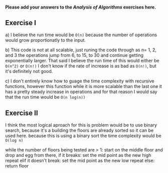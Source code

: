 #### Please add your answers to the ***Analysis of  Algorithms*** exercises here.

## Exercise I

a) I believe the run time would be `O(n)` because the number of operations would grow proportionatly to the input.


b) This code is not at all scalable, just runing the code through as n= 1, 2, and 3 the operations jump from 6, to 15, to 30 and continue getting exponentially larger. That said I believe the run time of this would either be `O(n^2)` or `O(n!)` I don't know if the rate of increase is as bad as `O(n!)`, but it's definitely not good.


c) I don't entirely know how to guage the time complexity with recursive functions, however this function while it is more scalable than the last one it has a pretty steady increase in operations and for that reason I would say that the run time would be `O(n log(n))`

## Exercise II
I think the most logical aproach for this is problem would be to use binary search, because it's a building the floors are already sorted so it can be used here.
because this is using a binary sort the time complexity would be `O(log n)`

while the number of floors being tested are > 1:
    start on the middle floor and drop and egg from there,
        if it breaks:
            set the mid point as the new high
            repeat
        elif it doesn't break:
            set the mid point as the new low
            repeat
        else:
            return floor

